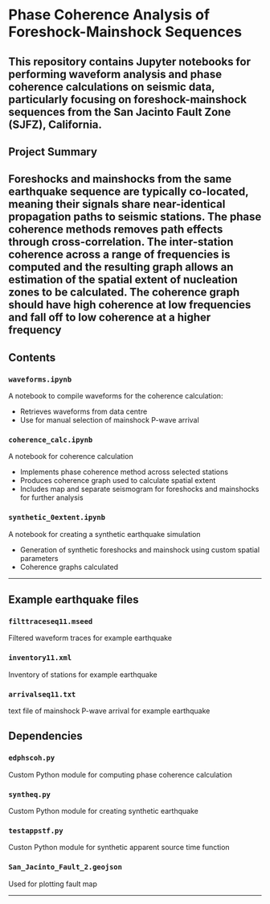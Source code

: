 # Phase Coherence Analysis of Foreshock-Mainshock Sequences

This repository contains Jupyter notebooks for performing waveform analysis and phase coherence calculations on seismic data, particularly focusing on foreshock-mainshock sequences from the San Jacinto Fault Zone (SJFZ), California.
---

## Project Summary

Foreshocks and mainshocks from the same earthquake sequence are typically co-located, meaning their signals share near-identical propagation paths to seismic stations. The phase coherence methods removes path effects through cross-correlation. The inter-station coherence across a range of frequencies is computed and the resulting graph allows an estimation of the spatial extent of nucleation zones to be calculated. The coherence graph should have high coherence at low frequencies and fall off to low coherence at a higher frequency
---

## Contents

### `waveforms.ipynb`
A notebook to compile waveforms for the coherence calculation:
- Retrieves waveforms from data centre
- Use for manual selection of mainshock P-wave arrival

### `coherence_calc.ipynb`
A notebook for coherence calculation
- Implements phase coherence method across selected stations
- Produces coherence graph used to calculate spatial extent
- Includes map and separate seismogram for foreshocks and mainshocks for further analysis

### `synthetic_0extent.ipynb`
A notebook for creating a synthetic earthquake simulation
- Generation of synthetic foreshocks and mainshock using custom spatial parameters
- Coherence graphs calculated


---

## Example earthquake files

### `filttraceseq11.mseed`
Filtered waveform traces for example earthquake

### `inventory11.xml`
Inventory of stations for example earthquake

### `arrivalseq11.txt`
text file of mainshock P-wave arrival for example earthquake

## Dependencies

### `edphscoh.py`
Custom Python module for computing phase coherence calculation

### `syntheq.py`
Custom Python module for creating synthetic earthquake

### `testappstf.py`
Custon Python module for synthetic apparent source time function

### `San_Jacinto_Fault_2.geojson`
Used for plotting fault map

---
